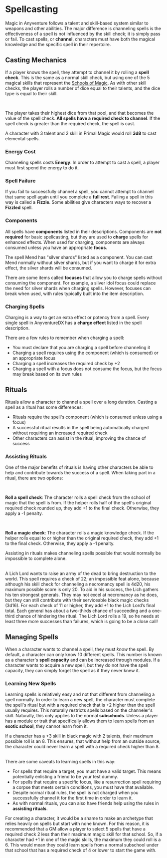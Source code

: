 # Spellcasting

Magic in Anyventure follows a talent and skill-based system similar to weapons and other abilities. The major difference is channeling spells is the effectiveness of a spell is not influenced by the skill check; it is simply pass or fail. To cast spells, or **channel**, characters must have both the magical knowledge and the specific spell in their repertoire. 


## Casting Mechanics
<div class="triangle-line"></div>

If a player knows the spell, they attempt to channel it by rolling a **spell check**. This is the same as a normal skill check, but using one of the 5 magical skills that represent the [Schools of Magic](/wiki/magic-types).
As with other skill checks, the player rolls a number of dice equal to their talents, and the dice type is equal to their skill.

<br>

The player takes their highest dice from that pool, and that becomes the value of the spell check. **All spells have a required check to channel**. If the spell check is greater than the required check, the spell is cast.

<div class="example-box">
A character with 3 talent and 2 skill in Primal Magic would roll <b>3d8</b> to cast elemental spells.
</div>

### Energy Cost
Channeling spells costs **Energy**. In order to attempt to cast a spell, a player must first spend the energy to do it.

### Spell Failure
If you fail to successfully channel a spell, you cannot attempt to channel that same spell again until you complete a **full rest**. Failing a spell in this way is called a **Fizzle**. Some abilities give characters ways to recover a **Fizzled** spell.

### Components
All spells have **components** listed in their descriptions. Components are **not required** for basic spellcasting, but they are used to **charge** spells for enhanced effects. When used for charging, components are always consumed unless you have an appropriate **focus**.

<div class="example-box">
The spell Mend has "silver shards" listed as a component. You can cast Mend normally without silver shards, but if you want to charge it for extra effect, the silver shards will be consumed.
</div>

There are some items called **focuses** that allow you to charge spells without consuming the component. For example, a silver idol focus could replace the need for silver shards when charging spells. However, focuses can break when used, with rules typically built into the item description. 

 

### Charging Spells
Charging is a way to get an extra effect or potency from a spell. Every single spell in AnyventureDX has a **charge effect** listed in the spell description. 

There are a few rules to remember when charging a spell:

- You must declare that you are charging a spell before channeling it
- Charging a spell requires using the component (which is consumed) or an appropriate focus
- Charging a spell increases the required check by +2
- Charging a spell with a focus does not consume the focus, but the focus may break based on its own rules

## Rituals
<div class="triangle-line"></div>
Rituals allow a character to channel a spell over a long duration. Casting a spell as a ritual has some differences:

- Rituals require the spell's component (which is consumed unless using a focus)
- A successful ritual results in the spell being automatically charged without requiring an increased required check
- Other characters can assist in the ritual, improving the chance of success

### Assisting Rituals

One of the major benefits of rituals is having other characters be able to help and contribute towards the success of a spell. When taking part in a ritual, there are two options:

<br>

**Roll a spell check**: The character rolls a spell check from the school of magic that the spell is from. If the helper rolls half of the spell's original required check rounded up, they add +1 to the final check. Otherwise, they apply a -1 penalty.

<br>

**Roll a magic check**: The character rolls a magic knowledge check. If the helper rolls equal to or higher than the original required check, they add +1 to the final check. Otherwise, they apply a -1 penalty.

Assisting in rituals makes channeling spells possible that would normally be impossible to complete alone.

<br>

<div class="example-box">
  A Lich Lord wants to raise an army of the dead to bring destruction to the world. This spell requires a check of 22; an impossible feat alone, because although his skill check for channeling a necromancy spell is 4d20, his maximum possible score is only 20. To aid in his success, the Lich gathers his ten strongest generals. They may not excel at necromancy as he does, but they can still contribute with their serviceable black magic checks (3d16). For each check of 11 or higher, they add +1 to the Lich Lord’s final total. Each general has about a two-thirds chance of succeeding and a one-third chance of hindering the ritual. The Lich Lord rolls a 19, so he needs at least three more successes than failures, which is going to be a close call!
</div>


## Managing Spells
<div class="triangle-line"></div>

When a character wants to channel a spell, they must <i>know</i> the spell. By default, a character can only know 10 different spells. This number is known as a character's **spell capacity** and can be increased through modules. If a character wants to acquire a new spell, but they do not have the spell capacity, they can simply forget the spell as if they never knew it.

### Learning New Spells

Learning spells is relatively easy and not that different from channeling a spell normally. In order to learn a new spell, the character must complete the spell's ritual but with a required check that is +2 higher than the spell usually requires. This naturally restricts spells based on the channeler's skill. Naturally, this only applies to the normal <b>subschools</b>. Unless a player has a module or trait that specifically allows them to learn spells from an <b>exotic school</b>, they cannot learn from it.

<div class="example-box">
If a character has a +3 skill in black magic with 2 talents, their maximum possible roll is an 8. This ensures, that without help from an outside source, the character could never learn a spell with a required check higher than 8.
</div>

<br>

There are some caveats to learning spells in this way:

- For spells that require a target, you must have a valid target. This means potentially enlisting a friend to be your test dummy.
- For spells that require a specific focus, like a resurrection spell requiring a corpse that meets certain conditions, you must have that available.
- Despite normal ritual rules, the spell is not charged when you successfully channel it for the first time in order to learn it.
- As with normal rituals, you can also have friends help using the rules in **assisting rituals**.

<div class="note-box">
  For creating a character, it would be a shame to make an archetype that relies heavily on spells but start with none known. For this reason, it is recommended that a GM allow a player to select 5 spells that have a required check 2 less than their maximum magic skill for that school. So, if a character had +1 in one of the magic skills, the maximum they could roll is a 6. This would mean they could learn spells from a normal subschool under that school that has a required check of 4 or lower to start the game with. 
</div>





